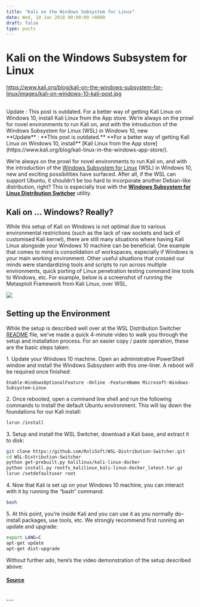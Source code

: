 ```yaml
---
title: "Kali on the Windows Subsystem for Linux"
date: Wed, 10 Jan 2018 00:00:00 +0000
draft: false
type: posts
---
```

# Kali on the Windows Subsystem for Linux
https://www.kali.org/blog/kali-on-the-windows-subsystem-for-linux/images/kali-on-windows-10-kali-post.jpg
<br/>

<br/>
Update : This post is outdated. For a better way of getting Kali Linux on Windows 10, install Kali Linux from the App store. We&rsquo;re always on the prowl for novel environments to run Kali on, and with the introduction of the Windows Subsystem for Linux (WSL) in Windows 10, new
<br/>
**Update** : **This post is outdated.** **For a better way of getting Kali Linux on Windows 10, install** [Kali Linux from the App store](https://www.kali.org/blog/kali-linux-in-the-windows-app-store/).

We’re always on the prowl for novel environments to run Kali on, and with the introduction of the [Windows Subsystem for Linux](https://docs.microsoft.com/en-us/windows/wsl/install-win10) (WSL) in Windows 10, new and exciting possibilities have surfaced. After all, if the WSL can support Ubuntu, it shouldn’t be too hard to incorporate another Debian-like distribution, right? This is especially true with the [**Windows Subsystem for Linux Distribution Switcher**](https://github.com/RoliSoft/WSL-Distribution-Switcher) utility.

Kali on … Windows? Really?
--------------------------

While this setup of Kali on Windows is not optimal due to various environmental restrictions (such as the lack of raw sockets and lack of customised Kali kernel), there are still many situations where having Kali Linux alongside your Windows 10 machine can be beneficial. One example that comes to mind is consolidation of workspaces, especially if Windows is your main working environment. Other useful situations that crossed our minds were standardizing tools and scripts to run across multiple environments, quick porting of Linux penetration testing command line tools to Windows, etc. For example, below is a screenshot of running the Metasploit Framework from Kali Linux, over WSL.

[![](https://www.kali.org/blog/kali-on-the-windows-subsystem-for-linux/images/Kali_Linux_WSL_msf.png)](https://www.kali.org/blog/kali-on-the-windows-subsystem-for-linux/images/Kali_Linux_WSL_msf.png)

Setting up the Environment
--------------------------

While the setup is described well over at the WSL Distribution Switcher [README](https://github.com/RoliSoft/WSL-Distribution-Switcher) file, we’ve made a quick 4-minute video to walk you through the setup and installation process. For an easier copy / paste operation, these are the basic steps taken:

1\. Update your Windows 10 machine. Open an administrative PowerShell window and install the Windows Subsystem with this one-liner. A reboot will be required once finished:

```plain
Enable-WindowsOptionalFeature -Online -FeatureName Microsoft-Windows-Subsystem-Linux
```

2\. Once rebooted, open a command line shell and run the following commands to install the default Ubuntu environment. This will lay down the foundations for our Kali install:

```sh
lxrun /install
```

3\. Setup and install the WSL Switcher, download a Kali base, and extract it to disk:

```sh
git clone https://github.com/RoliSoft/WSL-Distribution-Switcher.git
cd WSL-Distribution-Switcher
python get-prebuilt.py kalilinux/kali-linux-docker
python install.py rootfs_kalilinux_kali-linux-docker_latest.tar.gz
lxrun /setdefaultuser root
```

4\. Now that Kali is set up on your Windows 10 machine, you can interact with it by running the “bash” command:

```sh
bash
```

5\. At this point, you’re inside Kali and you can use it as you normally do–install packages, use tools, etc. We strongly recommend first running an update and upgrade:

```sh
export LANG=C
apt-get update
apt-get dist-upgrade
```

Without further ado, here’s the video demonstration of the setup described above:

#### [Source](https://www.kali.org/blog/kali-on-the-windows-subsystem-for-linux/)

<br/>
---
